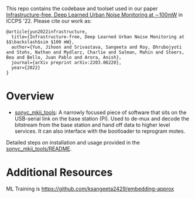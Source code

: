 This repo contains the codebase and toolset used in our paper [Infrastructure-free, Deep Learned Urban Noise Monitoring at ∼100mW](https://arxiv.org/abs/2203.06220) in ICCPS '22. Please cite our work as:

```
@article{yun2022infrastructure,
  title={Infrastructure-free, Deep Learned Urban Noise Monitoring at $$\backslash$sim $100 mW},
  author={Yun, Jihoon and Srivastava, Sangeeta and Roy, Dhrubojyoti and Stohs, Nathan and Mydlarz, Charlie and Salman, Mahin and Steers, Bea and Bello, Juan Pablo and Arora, Anish},
  journal={arXiv preprint arXiv:2203.06220},
  year={2022}
}
```

# Overview
- [sonyc_mkii_tools](https://github.com/sonyc-project/SONYC-MKII/tree/main/sonyc_mkii_tools): A narrowly focused piece of software that sits on the USB-serial link on the base station (Pi). Used to de-mux and decode the bitstream from the base station and hand off data to higher level services. It can also interface with the bootloader to reprogram motes.

Detailed steps on installation and usage provided in the [sonyc_mkii_tools/README](https://github.com/sonyc-project/SONYC-MKII/tree/main/sonyc_mkii_tools#readme).

# Additional Resources
ML Training is 
https://github.com/ksangeeta2429/embedding-approx
